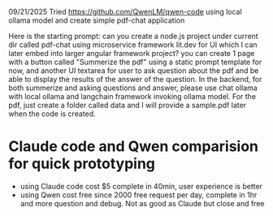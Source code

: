 09/21/2025
Tried https://github.com/QwenLM/qwen-code using local ollama model and create simple pdf-chat application

Here is the starting prompt:
can you create a node.js project under current dir called pdf-chat using microservice framework lit.dev for UI which I can later embed into larger angular framework project? you can create 1 page with a button called "Summerize the pdf" using a static prompt template for now, and another UI textarea for user to ask question about the pdf and be able to display the results of the answer of the question. In the backend, for both summerize and asking questions and answer, please use chat ollama with local ollama and langchain framework invoking ollama model. For the pdf, just create a folder called data and I will provide a sample.pdf later when the code is created.

# Claude code and Qwen comparision for quick prototyping
- using Claude code cost $5 complete in 40min, user experience is better
- using Qwen cost free since 2000 free request per day, complete in 1hr and more question and debug. Not as good as Claude but close and free


